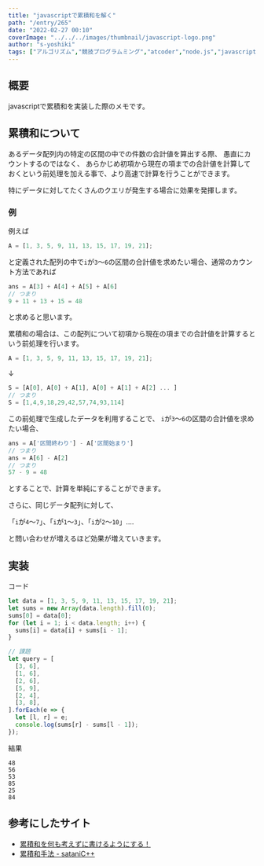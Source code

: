 ```yaml
---
title: "javascriptで累積和を解く"
path: "/entry/265"
date: "2022-02-27 00:10"
coverImage: "../../../images/thumbnail/javascript-logo.png"
author: "s-yoshiki"
tags: ["アルゴリズム","競技プログラムミング","atcoder","node.js","javascript","typescript"]
---
```


## 概要

javascriptで累積和を実装した際のメモです。

## 累積和について

あるデータ配列内の特定の区間の中での件数の合計値を算出する際、
愚直にカウントするのではなく、
あらかじめ初項から現在の項までの合計値を計算しておくという前処理を加える事で、より高速で計算を行うことができます。

特にデータに対してたくさんのクエリが発生する場合に効果を発揮します。

### 例

例えば

```js
A = [1, 3, 5, 9, 11, 13, 15, 17, 19, 21];
```

と定義された配列の中で`i`が`3`〜`6`の区間の合計値を求めたい場合、通常のカウント方法であれば

```js
ans = A[3] + A[4] + A[5] + A[6]
// つまり
9 + 11 + 13 + 15 = 48
```

と求めると思います。

累積和の場合は、この配列について初項から現在の項までの合計値を計算するという前処理を行います。

```js
A = [1, 3, 5, 9, 11, 13, 15, 17, 19, 21];
```

↓

```js
S = [A[0], A[0] + A[1], A[0] + A[1] + A[2] ... ]
// つまり
S = [1,4,9,18,29,42,57,74,93,114]
```

この前処理で生成したデータを利用することで、
`i`が`3`〜`6`の区間の合計値を求めたい場合、

```js
ans = A['区間終わり'] - A['区間始まり']
// つまり
ans = A[6] - A[2]
// つまり
57 - 9 = 48
```

とすることで、計算を単純にすることができます。

さらに、同じデータ配列に対して、

「`i`が`4`〜`7`」、「`i`が`1`〜`3`」、「`i`が`2`〜`10`」....

と問い合わせが増えるほど効果が増えていきます。

## 実装

コード

```js
let data = [1, 3, 5, 9, 11, 13, 15, 17, 19, 21];
let sums = new Array(data.length).fill(0);
sums[0] = data[0];
for (let i = 1; i < data.length; i++) {
  sums[i] = data[i] + sums[i - 1];
}

// 課題
let query = [
  [3, 6],
  [1, 6],
  [2, 6],
  [5, 9],
  [2, 4],
  [3, 8],
].forEach(e => {
  let [l, r] = e;
  console.log(sums[r] - sums[l - 1]);
});
```

結果

```
48
56
53
85
25
84
```

## 参考にしたサイト

- [累積和を何も考えずに書けるようにする！](https://qiita.com/drken/items/56a6b68edef8fc605821)
- [累積和手法 - sataniC++](https://satanic0258.hatenablog.com/entry/2016/04/10/151315)
